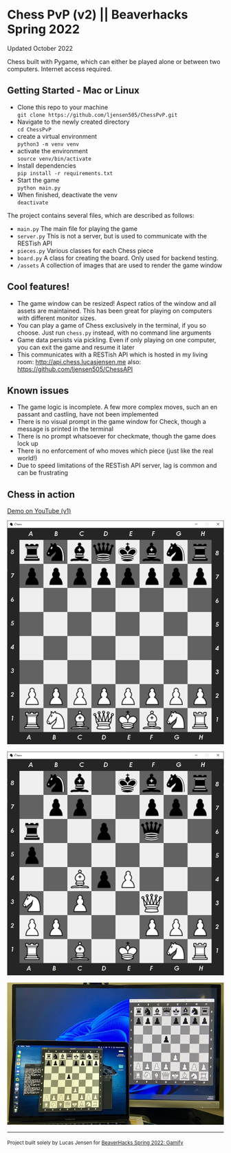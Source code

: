 Chess PvP (v2) || Beaverhacks Spring 2022
==============================
Updated October 2022

Chess built with Pygame, which can either be played alone or between two computers.  Internet access required.

Getting Started - Mac or Linux
------------

<ul>
<li>Clone this repo to your machine<br><code>git clone https://github.com/ljensen505/ChessPvP.git</code></li>
<li>Navigate to the newly created directory<br><code>cd ChessPvP</code></li>
<li>create a virtual environment<br><code>python3 -m venv venv</code></li>
<li>activate the environment<br><code>source venv/bin/activate</code></li>
<li>Install dependencies<br><code>pip install -r requirements.txt</code></li>
<li>Start the game<br><code>python main.py</code></li>
<li>When finished, deactivate the venv<br><code>deactivate</code></li>
</ul>


The project contains several files, which are described as follows:
- `main.py` The main file for playing the game
- `server.py` This is not a server, but is used to communicate with the RESTish API  
- `pieces.py` Various classes for each Chess piece
- `board.py`  A class for creating the board. Only used for backend testing.
- `/assets` A collection of images that are used to render the game window 


Cool features!
------------
- The game window can be resized! Aspect ratios of the window and all assets are maintained. This has been great for playing on computers with different monitor sizes.
- You can play a game of Chess exclusively in the terminal, if you so choose. Just run `chess.py` instead, with no command line arguments
- Game data persists via pickling. Even if only playing on one computer, you can exit the game and resume it later
- This communicates with a RESTish API which is hosted in my living room: http://api.chess.lucasjensen.me also: https://github.com/ljensen505/ChessAPI

Known issues
------------
- The game logic is incomplete. A few more complex moves, such an en passant and castling, have not been implemented
- There is no visual prompt in the game window for Check, though a message is printed in the terminal
- There is no prompt whatsoever for checkmate, though the game does lock up
- There is no enforcement of who moves which piece (just like the real world!)
- Due to speed limitations of the RESTish API server, lag is common and can be frustrating

Chess in action
------------

<a href="https://www.youtube.com/watch?v=y30Trim7Tio&ab_channel=LucasJensen">Demo on YouTube (v1)</a>

![Start](assets/start_board.png)

![Mid](assets/mid_game.png)

![PvP](assets/PvP.jpg)


    


--------

<p><small>Project built solely by Lucas Jensen for <a href="https://beaverhacks-spring-2022.devpost.com/">BeaverHacks Spring 2022: Gamify</a></small></p>